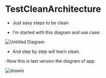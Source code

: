 # TestCleanArchitecture
- Just easy steps to be clean

- I'm started with this diagram and use case: 

![Untitled Diagram](https://user-images.githubusercontent.com/103746333/191136620-70f172f2-602b-4bd2-a30d-e15c3e3fe9ca.png)



- And step by step will learn clean.

-Now this is last version the diagram of app:

![drawio](https://user-images.githubusercontent.com/103746333/191259778-523c6e61-d948-43a3-a367-3425b8b00c57.png)

